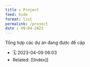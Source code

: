 ```yaml
---
title : Project
feed: hide
format: list
permalink: /project
date : 09-04-2023
---
```


Tổng hợp các dự án đang được đề cập

- 🗓  2023-04-09 06:03
- Related: [[Index]]

